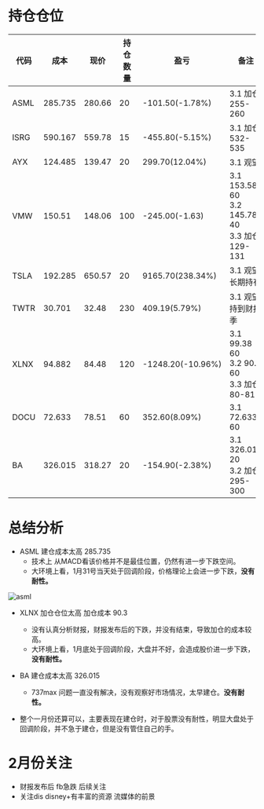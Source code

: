 # 持仓仓位

| 代码 | 成本    | 现价   | 持仓数量 | 盈亏              | 备注                                                   |
| ---- | ------- | ------ | -------- | ----------------- | ------------------------------------------------------ |
| ASML | 285.735 | 280.66 | 20       | -101.50(-1.78%)   | 3.1 加仓 255-260                                       |
| ISRG | 590.167 | 559.78 | 15       | -455.80(-5.15%)   | 3.1 加仓 532-535                                       |
| AYX  | 124.485 | 139.47 | 20       | 299.70(12.04%)    | 3.1 观望                                               |
| VMW  | 150.51  | 148.06 | 100      | -245.00(-1.63)    | 3.1 153.58 60<br />3.2 145.78 40<br />3.3 加仓 129-131 |
| TSLA | 192.285 | 650.57 | 20       | 9165.70(238.34%)  | 3.1 观望 长期持有                                      |
| TWTR | 30.701  | 32.48  | 230      | 409.19(5.79%)     | 3.1 观望 持到财报季                                    |
| XLNX | 94.882  | 84.48  | 120      | -1248.20(-10.96%) | 3.1 99.38 60<br />3.2 90.3 60<br />3.3 加仓 80-81      |
| DOCU | 72.633  | 78.51  | 60       | 352.60(8.09%)     | 3.1 72.633 60                                          |
| BA   | 326.015 | 318.27 | 20       | -154.90(-2.38%)   | 3.1 326.015 20<br />3.2 加仓 295-300                   |



# 总结分析

* ASML 建仓成本太高 285.735
    * 技术上 从MACD看该价格并不是最佳位置，仍然有进一步下跌空间。
    * 大环境上看，1月31号当天处于回调阶段，价格理论上会进一步下跌，**没有耐性。**

![asml](/Users/jianbo.dai/Documents/github/rxylinux/investment/实战/2020/复盘/asml.jpeg)


* XLNX 加仓仓位太高 加仓成本 90.3
    * 没有认真分析财报，财报发布后的下跌，并没有结束，导致加仓的成本较高。
    * 大环境上看，1月底处于回调阶段，大盘并不好，会造成股价进一步下跌， **没有耐性。**
* BA 建仓成本太高 326.015
    * 737max 问题一直没有解决，没有观察好市场情况，太早建仓。**没有耐性。**



* 整个一月份还算可以，主要表现在建仓时，对于股票没有耐性，明显大盘处于回调阶段，并不急于建仓，但是没有管住自己的手。


# 2月份关注
* 财报发布后 fb急跌 后续关注
* 关注dis disney+有丰富的资源 流媒体的前景
